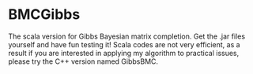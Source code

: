 # BMCGibbs
The scala version for Gibbs Bayesian matrix completion. Get the .jar files yourself and have fun testing it!
Scala codes are not very efficient, as a result if you are interested in applying my algorithm to practical issues, please try the
C++ version named GibbsBMC.


